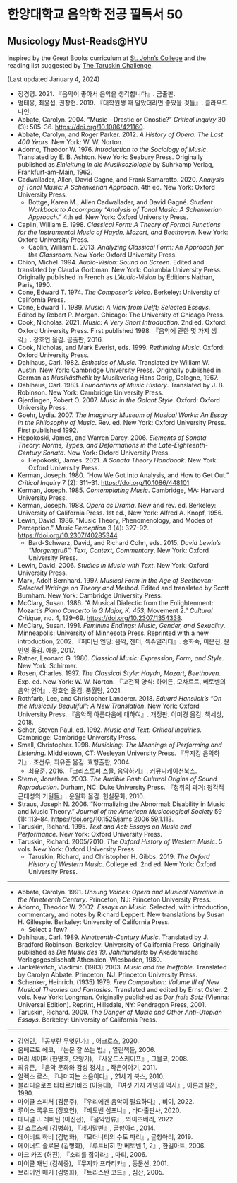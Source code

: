 # 한양대학교 음악학 전공 필독서 50
## Musicology Must-Reads@HYU

Inspired by the Great Books curriculum at [St. John’s College](https://www.sjc.edu/academic-programs/undergraduate/great-books-reading-list) and the reading list suggested by [The Taruskin Challenge](https://taruskinchallenge.wordpress.com/musicology-must-reads-2/).

(Last updated January 4, 2024)

* 정경영. 2021. 『음악이 좋아서 음악을 생각합니다』. 곰출판.
* 엄태웅, 최윤섭, 권창현. 2019. 『대학원생 때 알았더라면 좋았을 것들』. 클라우드나인.
* Abbate, Carolyn. 2004. “Music—Drastic or Gnostic?” *Critical Inquiry* 30 (3): 505–36. https://doi.org/10.1086/421160.
* Abbate, Carolyn, and Roger Parker. 2012. *A History of Opera: The Last 400 Years*. New York: W. W. Norton.
* Adorno, Theodor W. 1976. *Introduction to the Sociology of Music*. Translated by E. B. Ashton. New York: Seabury Press. Originally published as *Einleitung in die Musiksoziologie* by Suhrkamp Verlag, Frankfurt-am-Main, 1962.
* Cadwallader, Allen, David Gagné, and Frank Samarotto. 2020. *Analysis of Tonal Music: A Schenkerian Approach*. 4th ed. New York: Oxford University Press.
  * Bottge, Karen M., Allen Cadwallader, and David Gagné. *Student Workbook to Accompany “Analysis of Tonal Music: A Schenkerian Approach.”* 4th ed. New York: Oxford University Press.
* Caplin, William E. 1998. *Classical Form: A Theory of Formal Functions for the Instrumental Music of Haydn, Mozart, and Beethoven*. New York: Oxford University Press.
  * Caplin, William E. 2013. *Analyzing Classical Form: An Approach for the Classroom*. New York: Oxford University Press.
* Chion, Michel. 1994. *Audio-Vision: Sound on Screen*. Edited and translated by Claudia Gorbman. New York: Columbia University Press. Originally published in French as *L’Audio-Vision* by Editions Nathan,  Paris, 1990.
* Cone, Edward T. 1974. *The Composer’s Voice*. Berkeley: University of California Press.
* Cone, Edward T. 1989. *Music: A View from Delft; Selected Essays*. Edited by Robert P. Morgan. Chicago: The University of Chicago Press.
* Cook, Nicholas. 2021. *Music: A Very Short Introduction*. 2nd ed. Oxford: Oxford University Press. First published 1998. 『음악에 관한 몇 가지 생각』. 장호연 옮김. 곰출판, 2016.
* Cook, Nicholas, and Mark Everist, eds. 1999. *Rethinking Music*. Oxford: Oxford University Press.
* Dahlhaus, Carl. 1982. *Esthetics of Music*. Translated by William W. Austin. New York: Cambridge University Press. Originally published in German as *Musikästhetik* by Musikverlag Hans Gerig, Cologne, 1967.
* Dahlhaus, Carl. 1983. *Foundations of Music History*. Translated by J. B. Robinson. New York: Cambridge University Press. 
* Gjerdingen, Robert O. 2007. *Music in the Galant Style*. Oxford: Oxford University Press.
* Goehr, Lydia. 2007. *The Imaginary Museum of Musical Works: An Essay in the Philosophy of Music*. Rev. ed. New York: Oxford University Press. First published 1992.
* Hepokoski, James, and Warren Darcy. 2006. *Elements of Sonata Theory: Norms, Types, and Deformations in the Late-Eighteenth-Century Sonata*. New York: Oxford University Press.
  * Hepokoski, James. 2021. *A Sonata Theory Handbook*. New York: Oxford University Press.
* Kerman, Joseph. 1980. “How We Got into Analysis, and How to Get Out.” *Critical Inquiry* 7 (2): 311–31. https://doi.org/10.1086/448101.
* Kerman, Joseph. 1985. *Contemplating Music*. Cambridge, MA: Harvard University Press.
* Kerman, Joseph. 1988. *Opera as Drama*. New and rev. ed. Berkeley: University of California Press. 1st ed., New York: Alfred A. Knopf, 1956.
* Lewin, David. 1986. “Music Theory, Phenomenology, and Modes of Perception.” *Music Perception* 3 (4): 327–92. https://doi.org/10.2307/40285344.
  * Bard-Schwarz, David, and Richard Cohn, eds. 2015. *David Lewin’s “Morgengruß”: Text, Context, Commentary*. New York: Oxford University Press.
* Lewin, David. 2006. *Studies in Music with Text*. New York: Oxford University Press.
* Marx, Adolf Bernhard. 1997. *Musical Form in the Age of Beethoven: Selected Writings on Theory and Method*. Edited and translated by Scott Burnham. New York: Cambridge University Press.
* McClary, Susan. 1986. “A Musical Dialectic from the Enlightenment: Mozart’s *Piano Concerto in G Major, K. 453*, Movement 2.” *Cultural Critique*, no. 4, 129–69. https://doi.org/10.2307/1354338.
* McClary, Susan. 1991. *Feminine Endings: Music, Gender, and Sexuality*. Minneapolis: University of Minnesota Press. Reprinted with a new introduction, 2002. 『페미닌 엔딩: 음악, 젠더, 섹슈얼리티』. 송화숙, 이은진, 윤인영 옮김. 예솔, 2017.
* Ratner, Leonard G. 1980. *Classical Music: Expression, Form, and Style*. New York: Schirmer.
* Rosen, Charles. 1997. *The Classical Style: Haydn, Mozart, Beethoven*. Exp. ed. New York: W. W. Norton. 『고전적 양식: 하이든, 모차르트, 베토벤의 음악 언어』. 장호연 옮김. 풍월당, 2021.
* Rothfarb, Lee, and Christopher Landerer. 2018. *Eduard Hanslick’s “On the Musically Beautiful”: A New Translation*. New York: Oxford University Press. 『음악적 아름다움에 대하여』. 개정판. 이미경 옮김. 책세상, 2018.
* Scher, Steven Paul, ed. 1992. *Music and Text: Critical Inquiries*. Cambridge: Cambridge University Press.
* Small, Christopher. 1998. *Musicking: The Meanings of Performing and Listening*. Middletown, CT: Wesleyan University Press. 『뮤지킹 음악하기』. 조선우, 최유준 옮김. 효형출판, 2004.
  * 최유준. 2016. 『크리스토퍼 스몰, 음악하기』. 커뮤니케이션북스.
* Sterne, Jonathan. 2003. *The Audible Past: Cultural Origins of Sound Reproduction*. Durham, NC: Duke University Press. 『청취의 과거: 청각적 근대성의 기원들』. 윤원화 옮김. 현실문화, 2010.
* Straus, Joseph N. 2006. “Normalizing the Abnormal: Disability in Music and Music Theory.” *Journal of the American Musicological Society* 59 (1): 113–84. https://doi.org/10.1525/jams.2006.59.1.113.
* Taruskin, Richard. 1995. *Text and Act: Essays on Music and Performance*. New York: Oxford University Press.
* Taruskin, Richard. 2005/2010. *The Oxford History of Western Music*. 5 vols. New York: Oxford University Press.
  * Taruskin, Richard, and Christopher H. Gibbs. 2019. *The Oxford History of Western Music*. College ed. 2nd ed. New York: Oxford University Press.

---

* Abbate, Carolyn. 1991. *Unsung Voices: Opera and Musical Narrative in the Nineteenth Century*. Princeton, NJ: Princeton University Press.
* Adorno, Theodor W. 2002. *Essays on Music*. Selected, with introduction, commentary, and notes by Richard Leppert. New translations by Susan H. Gillespie. Berkeley: University of California Press.
  * Select a few?
* Dahlhaus, Carl. 1989. *Nineteenth-Century Music*. Translated by J. Bradford Robinson. Berkeley: University of California Press. Originally published as *Die Musik des 19. Jahrhunderts* by Akademische Verlagsgesellschaft Athenaion, Wiesbaden, 1980.
* Jankélévitch, Vladimir. (1983) 2003. *Music and the Ineffable*. Translated by Carolyn Abbate. Princeton, NJ: Princeton University Press.
* Schenker, Heinrich. (1935) 1979. *Free Composition: Volume III of New Musical Theories and Fantasies*. Translated and edited by Ernst Oster. 2 vols. New York: Longman. Originally published as *Der freie Satz* (Vienna: Universal Edition). Reprint, Hillsdale, NY: Pendragon Press, 2001.
* Taruskin, Richard. 2009. *The Danger of Music and Other Anti-Utopian Essays*. Berkeley: University of California Press.

---

* 김영민, 『공부란 무엇인가』, 어크로스, 2020.
* 움베르토 에코, 『논문 잘 쓰는 법』, 열린책들, 2006.
* 머리 셰이퍼 (한명호, 오양기), 『사운드스케이프』, 그물코, 2008.
* 최유준, 『음악 문화와 감성 정치』, 작은이야기, 2011.
* 알렉스 로스, 『나머지는 소음이다』, 21세기 북스, 2010.
* 블라디슬로프 타타르키비츠 (이용대), 『여섯 가지 개념의 역사』, 이론과실천, 1990.
* 마이클 스피처 (김문주), 『우리에겐 음악이 필요하다』, 비이, 2022.
* 루이스 록우드 (장호연), 『베토벤 심포니』, 바다출판사, 2020.
* 대니얼 J. 레비틴 (이진선), 『음악인류』, 와이즈베리, 2022.
* 칼 쇼르스케 (김병화), 『세기말빈』, 글항아리, 2014.
* 데이비드 하비 (김병화), 『모더니티의 수도 파리』, 글항아리, 2019.
* 메이너드 솔로몬 (김병화), 『루트비히 판 베토벤 1, 2』, 한길아트, 2006.
* 마크 카츠 (허진), 『소리를 잡아라』, 마티, 2006.
* 마이클 캐넌 (김혜중), 『무지카 프라티카』, 동문선, 2001.
* 브라이언 매기 (김병화), 『트리스탄 코드』, 심산, 2005.